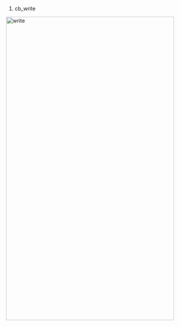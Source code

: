 1. cb_write
<img width="456" height="822" alt="write" src="https://github.com/user-attachments/assets/395bb20b-d8ff-4e48-a8a8-aa754e4a715f" />

